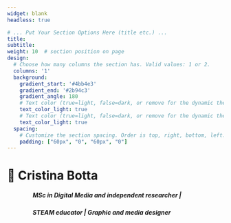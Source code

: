 ```yaml
---
widget: blank
headless: true

# ... Put Your Section Options Here (title etc.) ...
title:
subtitle:
weight: 10  # section position on page
design:
  # Choose how many columns the section has. Valid values: 1 or 2.
  columns: '1'
  background:
    gradient_start: '#4bb4e3'
    gradient_end: '#2b94c3'
    gradient_angle: 180
    # Text color (true=light, false=dark, or remove for the dynamic theme color).
    text_color_light: true
    # Text color (true=light, false=dark, or remove for the dynamic theme color).
    text_color_light: true   
  spacing:
    # Customize the section spacing. Order is top, right, bottom, left.
    padding: ["60px", "0", "60px", "0"]
---
```


# :leaves: Cristina Botta
##### &emsp;&emsp;&emsp;&emsp; MSc in Digital Media and independent researcher | 
##### &emsp;&emsp;&emsp;&emsp; STEAM educator | Graphic and media designer 



